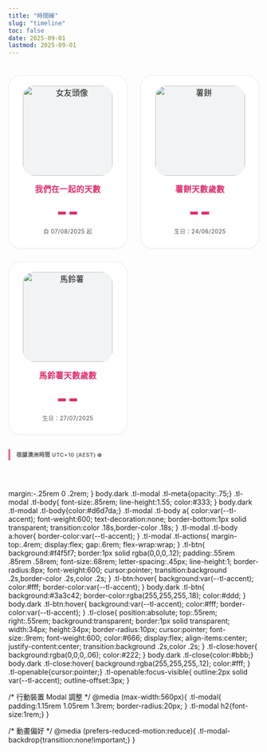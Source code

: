 ```yaml
---
title: "時間線"
slug: "timeline"
toc: false
date: 2025-09-01
lastmod: 2025-09-01
---
```

<div class="days-page">
  <div class="days-grid">
    <div class="d-card d-couple tl-openable" data-key="couple" role="button" tabindex="0" aria-haspopup="dialog">
      <div class="d-media">
        <img class="avatar timeline-img" alt="女友頭像" src="/images/timeline/f-avatar.webp">
      </div>
      <div class="d-body">
        <h3 data-i18n="coupleTitle">我們在一起的天數</h3>
        <p class="d-num" id="togetherDays">--</p>
        <p class="d-meta" data-i18n="since">自 07/08/2025 起</p>
      </div>
    </div>
    <div class="d-card d-pet tl-openable" data-key="hash" role="button" tabindex="0" aria-haspopup="dialog">
      <div class="d-media">
        <img class="pet-img timeline-img" alt="薯餅" src="/images/timeline/hashbrown.webp">
      </div>
      <div class="d-body">
        <h3 data-i18n="hashTitle">薯餅天數歲數</h3>
        <p class="d-num" id="hashDays">--</p>
        <p class="d-meta" data-i18n="hashSince">生日：24/06/2025</p>
      </div>
    </div>
    <div class="d-card d-pet tl-openable" data-key="potato" role="button" tabindex="0" aria-haspopup="dialog">
      <div class="d-media">
        <img class="pet-img timeline-img" alt="馬鈴薯" src="/images/timeline/potato.webp">
      </div>
      <div class="d-body">
        <h3 data-i18n="potatoTitle">馬鈴薯天數歲數</h3>
        <p class="d-num" id="potatoDays">--</p>
        <p class="d-meta" data-i18n="potatoSince">生日：27/07/2025</p>
      </div>
    </div>
  </div>
  <div class="tz-line">
    <span class="tz-note" data-i18n="tzNote">根據澳洲時間 UTC+10 (AEST) ❄️</span>
  </div>
</div>

<style>
/* === Timeline 核心樣式（已清理重複與錯誤 dash） === */
:root{
  --tl-accent:var(--hb-active,#e1306c);
  --tl-img-size:180px;
  --tl-img-radius:22px;
  --tl-card-radius:24px;
  --tl-gap:1.65rem;
}
.days-page{max-width:1180px;margin:0 auto;padding:1.4rem 0 3rem;font-size:1rem;line-height:1.55;}
.days-grid{display:grid;grid-template-columns:repeat(3,1fr);gap:var(--tl-gap);}
@media (max-width:1020px){.days-grid{grid-template-columns:repeat(2,1fr);} }
@media (max-width:640px){.days-grid{grid-template-columns:1fr;gap:1.1rem;} :root{--tl-img-size:150px;} }
@media (max-width:420px){:root{--tl-img-size:132px;} }

.d-card{display:flex;flex-direction:column;align-items:center;text-align:center;padding:1.25rem 1.15rem 1.45rem;background:#fff;border:1px solid rgba(0,0,0,.08);border-radius:var(--tl-card-radius);box-shadow:0 2px 4px -2px rgba(0,0,0,.05);transition:transform .28s,border-color .25s,box-shadow .28s;position:relative;cursor:pointer;}
body.dark .d-card{background:#26272b;border-color:rgba(255,255,255,.12);box-shadow:0 4px 10px -6px rgba(0,0,0,.55);}
.d-card:hover{transform:translateY(-6px);border-color:var(--tl-accent);box-shadow:0 10px 22px -10px rgba(0,0,0,.18);}
body.dark .d-card:hover{box-shadow:0 14px 34px -14px rgba(0,0,0,.65);}

.d-media{width:var(--tl-img-size);height:var(--tl-img-size);border-radius:var(--tl-img-radius);overflow:hidden;background:#f2f3f5;display:flex;justify-content:center;align-items:center;margin:0 0 .95rem;}
body.dark .d-media{background:#34363b;}
.d-media img{width:100%;height:100%;object-fit:cover;display:block;transition:transform .55s;}
.d-card:hover .d-media img{transform:scale(1.05);}

.d-body{max-width:420px;width:100%;display:flex;flex-direction:column;align-items:center;}
.d-body h3{margin:0 0 .55rem;font-size:1rem;font-weight:600;letter-spacing:.55px;color:var(--tl-accent);}
body.dark .d-body h3{color:#ff8fb7;}
.d-num{margin:0 0 .5rem;font-size:2.85rem;line-height:1.05;font-weight:800;letter-spacing:1.1px;color:var(--tl-accent);}
body.dark .d-num{color:#ff8fb7;}
.d-meta{margin:0;font-size:.7rem;letter-spacing:.45px;opacity:.68;font-weight:500;}
body.dark .d-meta{opacity:.76;}

.tz-line{margin:2.1rem 0 0;}
.tz-note{font-size:.68rem;letter-spacing:.5px;padding:.25rem 0 .25rem .75rem;border-left:4px solid var(--tl-accent);font-weight:600;background:none!important;opacity:.7;line-height:1.25;}
body.dark .tz-note{opacity:.78;}

.tl-openable:focus-visible{outline:2px solid var(--tl-accent);outline-offset:3px;}

/* Modal */
.tl-modal-backdrop{position:fixed;inset:0;background:rgba(0,0,0,.38);backdrop-filter:blur(4px);display:flex;align-items:flex-start;justify-content:center;padding:4.5vh 1rem 3vh;z-index:1200;opacity:0;pointer-events:none;transition:opacity .22s;}
.tl-modal-backdrop.open{opacity:1;pointer-events:auto;}
.tl-modal{width:100%;max-width:520px;background:#fff;border:1px solid rgba(0,0,0,.1);border-radius:22px;padding:1.35rem 1.35rem 1.55rem;box-shadow:0 18px 50px -16px rgba(0,0,0,.35);position:relative;display:flex;flex-direction:column;gap:.85rem;}
body.dark .tl-modal{background:#2c2d31;border-color:rgba(255,255,255,.14);box-shadow:0 22px 60px -20px rgba(0,0,0,.75);}
.tl-modal h2{margin:0;font-size:1.05rem;letter-spacing:.6px;font-weight:600;color:var(--tl-accent);}
body.dark .tl-modal h2{color:#ff8fb7;}
.tl-modal .tl-meta{font-size:.68rem;letter-spacing:.45px;opacity:.68;margin:-.25rem 0 .2rem;}
body.dark .tl-modal .tl-meta{opacity:.75;}
.tl-modal .tl-body{font-size:.85rem;line-height:1.55;color:#333;}
body.dark .tl-modal .tl-body{color:#d6d7da;}
.tl-modal .tl-body a{color:var(--tl-accent);font-weight:600;text-decoration:none;border-bottom:1px solid transparent;transition:color .18s,border-color .18s;}
.tl-modal .tl-body a:hover{border-color:var(--tl-accent);}
.tl-modal .tl-actions{margin-top:.4rem;display:flex;gap:.6rem;flex-wrap:wrap;}
.tl-btn{background:#f4f5f7;border:1px solid rgba(0,0,0,.12);padding:.55rem .85rem .58rem;font-size:.68rem;letter-spacing:.45px;line-height:1;border-radius:8px;font-weight:600;cursor:pointer;transition:background .2s,border-color .2s,color .2s;}
.tl-btn:hover{background:var(--tl-accent);color:#fff;border-color:var(--tl-accent);}
body.dark .tl-btn{background:#3a3c42;border-color:rgba(255,255,255,.18);color:#ddd;}
body.dark .tl-btn:hover{background:var(--tl-accent);color:#fff;border-color:var(--tl-accent);}
.tl-close{position:absolute;top:.55rem;right:.55rem;background:transparent;border:1px solid transparent;width:34px;height:34px;border-radius:10px;cursor:pointer;font-size:.9rem;font-weight:600;color:#666;display:flex;align-items:center;justify-content:center;transition:background .2s,color .2s;}
.tl-close:hover{background:rgba(0,0,0,.06);color:#222;}
body.dark .tl-close{color:#bbb;}
body.dark .tl-close:hover{background:rgba(255,255,255,.12);color:#fff;}

@media (max-width:640px){
  .d-card{padding:1.1rem 1rem 1.25rem;}
  .d-body h3{font-size:.95rem;}
  .d-num{font-size:2.35rem;}
  .d-meta{font-size:.64rem;}
  .tz-note{font-size:.62rem;}
}
@media (max-width:560px){
  .tl-modal{padding:1.15rem 1.05rem 1.3rem;border-radius:20px;}
  .tl-modal h2{font-size:1rem;}
}
@media (prefers-reduced-motion:reduce){
  .d-card,.d-media img,.tl-modal-backdrop{transition:none!important;transform:none!important;}
}
</style>

<script>
/* 單一初始化（避免重複與外露） */
(function(){
  if(window.__TIMELINE_INIT__) return;
  window.__TIMELINE_INIT__=true;

  const lang=(document.documentElement.lang||'').toLowerCase();
  const t={
    zh:{coupleTitle:'我們在一起的天數',since:'自 07/08/2025 起',hashTitle:'薯餅天數歲數',hashSince:'生日：24/06/2025',potatoTitle:'馬鈴薯天數歲數',potatoSince:'生日：27/07/2025',tzNote:'根據澳洲時間 UTC+10 (AEST) ❄️',close:'關閉',viewAbout:'查看 About',
      cards:{couple:{head:'關係',meta:'起始日 07/08/2025',body:'我們生活在不同地點（澳洲 / 台灣），都是泛性戀 🩷💛🩵。更多內容見 <a href="/zh-hant/about/">關於我</a>。',link:'/zh-hant/about/'},
             hash:{head:'薯餅（Hash Brown）',meta:'生日 24/06/2025',body:'純種泰迪天竺鼠。名字靈感 <a href="https://mcdonalds.com.hk/product/hash-browns/" target="_blank" rel="noopener">麥當勞脆薯餅</a>。詳見 <a href="/zh-hant/about/">關於我</a>。',link:'/zh-hant/about/'},
             potato:{head:'馬鈴薯（Potato）',meta:'生日 27/07/2025',body:'純種泰迪天竺鼠，與薯餅一同成長。詳見 <a href="/zh-hant/about/">關於我</a>。',link:'/zh-hant/about/'}}},
    en:{coupleTitle:'Days Together',since:'Since 07/08/2025',hashTitle:'Hash Brown Age (days)',hashSince:'Birthday: 24/06/2025',potatoTitle:'Potato Age (days)',potatoSince:'Birthday: 27/07/2025',tzNote:'Based on Australia time UTC+10 (AEST) ❄️',close:'Close',viewAbout:'View About',
      cards:{couple:{head:'Relationship',meta:'Started 07/08/2025',body:'Pansexual (Australia / Taiwan). More on the <a href="/about/">About page</a>.',link:'/about/'},
             hash:{head:'Hash Brown',meta:'Birthday 24/06/2025',body:'Purebred Teddy guinea pig. Name idea from <a href="https://mcdonalds.com.hk/en/product/hash-browns/" target="_blank" rel="noopener">McDonald’s Hash Browns</a>. See <a href="/about/">About page</a>.',link:'/about/'},
             potato:{head:'Potato',meta:'Birthday 27/07/2025',body:'Purebred Teddy guinea pig growing with Hash Brown. See <a href="/about/">About page</a>.',link:'/about/'}}}
  };
  const dict=lang.startsWith('zh')?t.zh:t.en;

  /* 文案注入 */
  document.querySelectorAll('[data-i18n]').forEach(n=>{
    const k=n.getAttribute('data-i18n'); if(dict[k]) n.textContent=dict[k];
  });

  /* AEST 日數 */
  const TZ_OFFSET_H=10, MS_DAY=86400000;
  const parseDMY=s=>{const[d,m,y]=s.split('/').map(Number);return{d,m,y};};
  const makeAEST=(y,m,d)=>new Date(Date.UTC(y,m-1,d,10,0,0));
  const inclusiveDays=start=>{
    const {d,m,y}=parseDMY(start);
    const s=makeAEST(y,m,d);
    const nowAEST=new Date(Date.now()+TZ_OFFSET_H*3600*1000);
    const today=makeAEST(nowAEST.getUTCFullYear(),nowAEST.getUTCMonth()+1,nowAEST.getUTCDate());
    return Math.max(1,Math.floor((today-s)/MS_DAY)+1);
  };
  [['togetherDays','07/08/2025'],['hashDays','24/06/2025'],['potatoDays','27/07/2025']]
    .forEach(([id,date])=>{
      const el=document.getElementById(id);
      if(el) el.textContent=inclusiveDays(date).toLocaleString();
    });

  /* Modal */
  let backdrop,modal,lastFocus;
  function build(){
    if(backdrop) return;
    backdrop=document.createElement('div');
    backdrop.className='tl-modal-backdrop';
    backdrop.innerHTML=`<div class="tl-modal" role="dialog" aria-modal="true" aria-labelledby="tlModalTitle">
      <button class="tl-close" type="button" aria-label="${dict.close}">✕</button>
      <h2 id="tlModalTitle"></h2>
      <p class="tl-meta"></p>
      <div class="tl-body"></div>
      <div class="tl-actions">
        <a class="tl-btn tl-about" href="#" rel="noopener">${dict.viewAbout}</a>
        <button type="button" class="tl-btn tl-close-btn">${dict.close}</button>
      </div>
    </div>`;
    document.body.appendChild(backdrop);
    modal=backdrop.querySelector('.tl-modal');
    backdrop.addEventListener('click',e=>{if(e.target===backdrop) close();});
    backdrop.querySelectorAll('.tl-close,.tl-close-btn').forEach(b=>b.addEventListener('click',close));
    document.addEventListener('keydown',e=>{
      if(e.key==='Escape') close();
      if(e.key==='Tab' && backdrop.classList.contains('open')) trap(e);
    });
  }
  function open(key){
    build();
    const data=dict.cards[key]; if(!data) return;
    lastFocus=document.activeElement;
    modal.querySelector('#tlModalTitle').innerHTML=data.head;
    modal.querySelector('.tl-meta').textContent=data.meta;
    modal.querySelector('.tl-body').innerHTML=data.body;
    modal.querySelector('.tl-about').href=data.link;
    backdrop.classList.add('open');
    setTimeout(()=>modal.querySelector('.tl-close').focus(),25);
  }
  function close(){
    if(!backdrop) return;
    backdrop.classList.remove('open');
    if(lastFocus && lastFocus.focus) lastFocus.focus();
  }
  function trap(e){
    const f=modal.querySelectorAll('a[href],button:not([disabled])');
    if(!f.length) return;
    const first=f[0], last=f[f.length-1];
    if(e.shiftKey && document.activeElement===first){e.preventDefault();last.focus();}
    else if(!e.shiftKey && document.activeElement===last){e.preventDefault();first.focus();}
  }
  document.querySelectorAll('.tl-openable').forEach(card=>{
    card.addEventListener('click',()=>open(card.dataset.key));
    card.addEventListener('keydown',e=>{
      if(e.key==='Enter'||e.key===' '){e.preventDefault();open(card.dataset.key);}
    });
  });
})();
</script>
<!-- 確保圖檔: /static/images/timeline/f-avatar.webp hashbrown.webp potato.webp -->
  margin:-.25rem 0 .2rem;
}
body.dark .tl-modal .tl-meta{opacity:.75;}
.tl-modal .tl-body{
  font-size:.85rem;
  line-height:1.55;
  color:#333;
}
body.dark .tl-modal .tl-body{color:#d6d7da;}
.tl-modal .tl-body a{
  color:var(--tl-accent);
  font-weight:600;
  text-decoration:none;
  border-bottom:1px solid transparent;
  transition:color .18s,border-color .18s;
}
.tl-modal .tl-body a:hover{
  border-color:var(--tl-accent);
}
.tl-modal .tl-actions{
  margin-top:.4rem;
  display:flex;
  gap:.6rem;
  flex-wrap:wrap;
}
.tl-btn{
  background:#f4f5f7;
  border:1px solid rgba(0,0,0,.12);
  padding:.55rem .85rem .58rem;
  font-size:.68rem;
  letter-spacing:.45px;
  line-height:1;
  border-radius:8px;
  font-weight:600;
  cursor:pointer;
  transition:background .2s,border-color .2s,color .2s;
}
.tl-btn:hover{
  background:var(--tl-accent);
  color:#fff;
  border-color:var(--tl-accent);
}
body.dark .tl-btn{
  background:#3a3c42;
  border-color:rgba(255,255,255,.18);
  color:#ddd;
}
body.dark .tl-btn:hover{
  background:var(--tl-accent);
  color:#fff;
  border-color:var(--tl-accent);
}
.tl-close{
  position:absolute;
  top:.55rem;
  right:.55rem;
  background:transparent;
  border:1px solid transparent;
  width:34px;
  height:34px;
  border-radius:10px;
  cursor:pointer;
  font-size:.9rem;
  font-weight:600;
  color:#666;
  display:flex;
  align-items:center;
  justify-content:center;
  transition:background .2s,color .2s;
}
.tl-close:hover{
  background:rgba(0,0,0,.06);
  color:#222;
}
body.dark .tl-close{color:#bbb;}
body.dark .tl-close:hover{
  background:rgba(255,255,255,.12);
  color:#fff;
}
.tl-openable{cursor:pointer;}
.tl-openable:focus-visible{
  outline:2px solid var(--tl-accent);
  outline-offset:3px;
}

/* 行動裝置 Modal 調整 */
@media (max-width:560px){
  .tl-modal{
    padding:1.15rem 1.05rem 1.3rem;
    border-radius:20px;
  }
  .tl-modal h2{font-size:1rem;}
}

/* 動畫偏好 */
@media (prefers-reduced-motion:reduce){
  .tl-modal-backdrop{transition:none!important;}
}
</style>

<script>
/* 單一腳本：雙語 + AEST 計算 + Modal 建構 (避免重複/外露) */
(function(){
  const lang=(document.documentElement.lang||'').toLowerCase();
  const t={
    zh:{
      coupleTitle:'我們在一起的天數',
      since:'自 07/08/2025 起',
      hashTitle:'薯餅天數歲數',
      hashSince:'生日：24/06/2025',
      potatoTitle:'馬鈴薯天數歲數',
      potatoSince:'生日：27/07/2025',
      tzNote:'根據澳洲時間 UTC+10 (AEST) ❄️',
      more:'更多',
      viewAbout:'查看 About',
      close:'關閉',
      cards:{
        couple:{
          head:'關係',
            meta:'起始日 07/08/2025',
            body:'我們生活在不同地點（澳洲 / 台灣），都是泛性戀 🩷💛🩵。彼此支持學習、生活與興趣。你可以在 <a href="/zh-hant/about/">關於我頁面</a> 看到更多背景與日常。',
            link:'/zh-hant/about/'
        },
        hash:{
          head:'薯餅（Hash Brown）',
          meta:'生日 24/06/2025',
          body:'純種泰迪天竺鼠。活潑好奇，喜歡探索新躲避屋。名字靈感來自 <a href="https://mcdonalds.com.hk/product/hash-browns/" target="_blank" rel="noopener">麥當勞脆薯餅</a>。更多資訊見 <a href="/zh-hant/about/">關於我</a>。',
          link:'/zh-hant/about/'
        },
        potato:{
          head:'馬鈴薯（Potato）',
          meta:'生日 27/07/2025',
          body:'純種泰迪天竺鼠。性格偏溫和，喜歡被撫摸與安靜進食。和薯餅一起長大。更多照片與介紹請看 <a href="/zh-hant/about/">關於我</a>。',
          link:'/zh-hant/about/'
        }
      }
    },
    en:{
      coupleTitle:'Days Together',
      since:'Since 07/08/2025',
      hashTitle:'Hash Brown Age (days)',
      hashSince:'Birthday: 24/06/2025',
      potatoTitle:'Potato Age (days)',
      potatoSince:'Birthday: 27/07/2025',
      tzNote:'Based on Australia time UTC+10 (AEST) ❄️',
      more:'More',
      viewAbout:'View About',
      close:'Close',
      cards:{
        couple:{
          head:'Relationship',
          meta:'Started 07/08/2025',
          body:'We live in different places (Australia / Taiwan) and are pansexual 🩷💛🩵. We support each other’s study, life and hobbies. See more background on the <a href="/about/">About page</a>.',
          link:'/about/'
        },
        hash:{
          head:'Hash Brown',
          meta:'Birthday 24/06/2025',
          body:'Purebred Teddy guinea pig. Energetic & curious, loves exploring new hideouts. Name idea from <a href="https://mcdonalds.com.hk/en/product/hash-browns/" target="_blank" rel="noopener">McDonald’s Hash Browns</a>. More info on the <a href="/about/">About page</a>.',
          link:'/about/'
        },
        potato:{
          head:'Potato',
          meta:'Birthday 27/07/2025',
          body:'Purebred Teddy guinea pig. Calmer personality, enjoys gentle petting and quiet eating. Growing up together with Hash Brown. See more on the <a href="/about/">About page</a>.',
          link:'/about/'
        }
      }
    }
  };
  const dict=lang.startsWith('zh')?t.zh:t.en;

  /* 文案注入（標題 / 時區） */
  document.querySelectorAll('[data-i18n]').forEach(el=>{
    const k=el.getAttribute('data-i18n');
    if(dict[k]) el.textContent=dict[k];
  });

  /* AEST 日數計算 */
  const TZ_OFFSET_H=10, MS_DAY=86400000;
  const parseDMY=s=>{const[a,b,c]=s.split('/').map(Number);return{d:a,m:b,y:c};};
  const makeAEST=(y,m,d)=>new Date(Date.UTC(y,m-1,d,10,0,0));
  const inclusiveDays=start=>{
    const {d,m,y}=parseDMY(start);
    const startDate=makeAEST(y,m,d);
    const nowAEST=new Date(Date.now()+TZ_OFFSET_H*3600*1000);
    const todayAEST=makeAEST(nowAEST.getUTCFullYear(),nowAEST.getUTCMonth()+1,nowAEST.getUTCDate());
    return Math.floor((todayAEST-startDate)/MS_DAY)+1;
  };
  const setNum=(id,date)=>{
    const el=document.getElementById(id);
    if(el) el.textContent=inclusiveDays(date).toLocaleString();
  };
  setNum('togetherDays','07/08/2025');
  setNum('hashDays','24/06/2025');
  setNum('potatoDays','27/07/2025');

  /* Modal 建構 */
  let backdrop=null, modal=null, lastFocus=null;
  const buildModal=()=>{
    if(backdrop) return;
    backdrop=document.createElement('div');
    backdrop.className='tl-modal-backdrop';
    backdrop.innerHTML=`
      <div class="tl-modal" role="dialog" aria-modal="true" aria-labelledby="tlModalTitle">
        <button class="tl-close" type="button" aria-label="${dict.close}">✕</button>
        <h2 id="tlModalTitle"></h2>
        <p class="tl-meta"></p>
        <div class="tl-body"></div>
        <div class="tl-actions">
          <a class="tl-btn tl-about" href="#" target="_self" rel="noopener">${dict.viewAbout}</a>
          <button type="button" class="tl-btn tl-close-btn">${dict.close}</button>
        </div>
      </div>`;
    document.body.appendChild(backdrop);
    modal=backdrop.querySelector('.tl-modal');
    backdrop.addEventListener('click',e=>{
      if(e.target===backdrop) closeModal();
    });
    backdrop.querySelectorAll('.tl-close,.tl-close-btn').forEach(btn=>{
      btn.addEventListener('click',closeModal);
    });
    document.addEventListener('keydown',e=>{
      if(e.key==='Escape') closeModal();
      if(e.key==='Tab' && backdrop.classList.contains('open')){
        trapFocus(e);
      }
    });
  };
  const openModal=key=>{
    buildModal();
    const data=dict.cards[key];
    if(!data) return;
    lastFocus=document.activeElement;
    modal.querySelector('#tlModalTitle').innerHTML=data.head;
    modal.querySelector('.tl-meta').textContent=data.meta;
    modal.querySelector('.tl-body').innerHTML=data.body;
    const aboutLink=modal.querySelector('.tl-about');
    aboutLink.setAttribute('href',data.link);
    backdrop.classList.add('open');
    setTimeout(()=>modal.querySelector('.tl-close').focus(),10);
  };
  const closeModal=()=>{
    if(!backdrop) return;
    backdrop.classList.remove('open');
    if(lastFocus && typeof lastFocus.focus==='function') lastFocus.focus();
  };
  const trapFocus=e=>{
    const focusables=modal.querySelectorAll('a[href],button:not([disabled])');
    if(!focusables.length) return;
    const first=focusables[0], last=focusables[focusables.length-1];
    if(e.shiftKey && document.activeElement===first){e.preventDefault();last.focus();}
    else if(!e.shiftKey && document.activeElement===last){e.preventDefault();first.focus();}
  };

  /* 綁定卡片 */
  document.querySelectorAll('.tl-openable').forEach(card=>{
    card.addEventListener('click',()=>openModal(card.dataset.key));
    card.addEventListener('keydown',e=>{
      if(e.key==='Enter'||e.key===' ') {e.preventDefault();openModal(card.dataset.key);}
    });
  });

})();
</script>
<!-- 確保圖檔存在: /static/images/timeline/f-avatar.webp hashbrown.webp potato.webp -->
